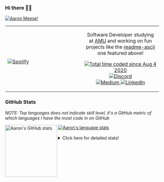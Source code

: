 ### Hi there 👋🏻
[![Aaron Meese!](https://user-images.githubusercontent.com/17814535/88975338-a2aabf00-d27f-11ea-963f-8a19608716b4.png)](https://github.com/ajmeese7/readme-ascii "README ASCII")

<!-- Modified from project here: https://github.com/novatorem/novatorem -->
<table width="100%"> 
  <tr>
  <td width="50%">
      
&nbsp; <br> [![Spotify](https://ajmeese7.vercel.app/api/spotify)](https://open.spotify.com/user/ajmeese)

  </td>
  <td width="50%">
    <p align="center">
    Software Developer studying at <a href="https://www.amu.apus.edu/">AMU</a> and working on fun 
    projects like the <a href="https://github.com/ajmeese7/readme-ascii">readme-ascii</a> one featured above!
    </p>
    <p align="center">
      <a href="https://wakatime.com/@f726891d-3b02-46cd-9b60-e8c59f9e2b14">
        <img src="https://wakatime.com/badge/user/f726891d-3b02-46cd-9b60-e8c59f9e2b14.svg" alt="Total time coded since Aug 4 2020" title="WakaTime" />
      </a>
      <a href="http://link.aaronmeese.com/discord">
        <img src="https://img.shields.io/badge/discord-ajmeese7%234835-369?style=flat-square&logo=discord&logoColor=white&color=purple" alt="Discord" title="Discord">
      </a>
      <br />
      <a href="https://link.aaronmeese.com/medium">
        <img src="https://img.shields.io/badge/medium-ajmeese7-1DB954?style=flat-square&logo=medium&logoColor=white" alt="Medium" title="Medium">
      </a>
      <a href="https://link.aaronmeese.com/linkedin">
        <img src="https://img.shields.io/badge/linkedIn-aaronmeese-1DB954?style=flat-square&logo=linkedin&logoColor=white&color=blue" alt="LinkedIn" title="LinkedIn">
      </a>
    </p>
  </td>

</table>

[//]: <> (The `&nbsp;` is to have Aphelion take up more space)

### GitHub Stats ###
*NOTE: Top languages does not indicate skill level, it's a GitHub metric of which languages I have the most code in on GitHub*

<a href="https://profile-summary-for-github.com/user/ajmeese7">
  <img align="left" height="170px" src="https://github-readme-stats.vercel.app/api?username=ajmeese7&show_icons=true&line_height=27&count_private=true&include_all_commits=true" alt="Aaron's GitHub stats"/>
  <img src="https://github-readme-stats.vercel.app/api/top-langs/?username=ajmeese7&hide_langs_below=5&layout=compact" alt="Aaron's language stats"/>
</a>

<br />
<br />
<details>
<summary>Click here for detailed stats!</summary>

### :zap: Recent Activity
<!--START_SECTION:activity-->
1. 💪 Opened PR [#5101](https://github.com/openemr/openemr/pull/5101) in [openemr/openemr](https://github.com/openemr/openemr)
2. ❌ Closed PR [#5091](https://github.com/openemr/openemr/pull/5091) in [openemr/openemr](https://github.com/openemr/openemr)
3. 🗣 Commented on [#5091](https://github.com/openemr/openemr/issues/5091) in [openemr/openemr](https://github.com/openemr/openemr)
4. 🗣 Commented on [#5091](https://github.com/openemr/openemr/issues/5091) in [openemr/openemr](https://github.com/openemr/openemr)
5. 🎉 Merged PR [#8](https://github.com/ajmeese7/where-temperature/pull/8) in [ajmeese7/where-temperature](https://github.com/ajmeese7/where-temperature)
<!--END_SECTION:activity-->

### 🧐 Waka Stats
<!--START_SECTION:waka-->
![Code Time](http://img.shields.io/badge/Code%20Time-936%20hrs%2040%20mins-blue)

**🐱 My GitHub Data** 

> 🏆 497 Contributions in the Year 2022
 > 
> 📦 356.8 kB Used in GitHub's Storage 
 > 
> 💼 Opted to Hire
 > 
> 📜 71 Public Repositories 
 > 
> 🔑 25 Private Repositories  
 > 
**I'm an Early 🐤** 

```text
🌞 Morning    267 commits    ██████░░░░░░░░░░░░░░░░░░░   25.48% 
🌆 Daytime    381 commits    █████████░░░░░░░░░░░░░░░░   36.35% 
🌃 Evening    387 commits    █████████░░░░░░░░░░░░░░░░   36.93% 
🌙 Night      13 commits     ░░░░░░░░░░░░░░░░░░░░░░░░░   1.24%

```
📅 **I'm Most Productive on Tuesday** 

```text
Monday       123 commits    ███░░░░░░░░░░░░░░░░░░░░░░   11.74% 
Tuesday      177 commits    ████░░░░░░░░░░░░░░░░░░░░░   16.89% 
Wednesday    134 commits    ███░░░░░░░░░░░░░░░░░░░░░░   12.79% 
Thursday     146 commits    ███░░░░░░░░░░░░░░░░░░░░░░   13.93% 
Friday       124 commits    ███░░░░░░░░░░░░░░░░░░░░░░   11.83% 
Saturday     170 commits    ████░░░░░░░░░░░░░░░░░░░░░   16.22% 
Sunday       174 commits    ████░░░░░░░░░░░░░░░░░░░░░   16.6%

```


📊 **This Week I Spent My Time On** 

```text
⌚︎ Time Zone: America/New_York

💬 Programming Languages: 
PHP                      9 hrs 26 mins       ███████░░░░░░░░░░░░░░░░░░   30.92% 
JavaScript               4 hrs 38 mins       ███░░░░░░░░░░░░░░░░░░░░░░   15.21% 
Markdown                 4 hrs 26 mins       ███░░░░░░░░░░░░░░░░░░░░░░   14.53% 
TypeScript               3 hrs 29 mins       ██░░░░░░░░░░░░░░░░░░░░░░░   11.43% 
JSON                     3 hrs 1 min         ██░░░░░░░░░░░░░░░░░░░░░░░   9.93%

🐱‍💻 Projects: 
sleep-from-home          9 hrs 24 mins       ███████░░░░░░░░░░░░░░░░░░   30.81% 
openemr                  7 hrs 7 mins        █████░░░░░░░░░░░░░░░░░░░░   23.34% 
Unknown Project          4 hrs 21 mins       ███░░░░░░░░░░░░░░░░░░░░░░   14.27% 
meese.enterprises        4 hrs 16 mins       ███░░░░░░░░░░░░░░░░░░░░░░   14.03% 
my-homepage              2 hrs 30 mins       ██░░░░░░░░░░░░░░░░░░░░░░░   8.21%

```

**I Mostly Code in JavaScript** 

```text
JavaScript               32 repos            █████████████░░░░░░░░░░░░   51.61% 
HTML                     8 repos             ███░░░░░░░░░░░░░░░░░░░░░░   12.9% 
Java                     4 repos             █░░░░░░░░░░░░░░░░░░░░░░░░   6.45% 
Python                   4 repos             █░░░░░░░░░░░░░░░░░░░░░░░░   6.45% 
CSS                      3 repos             █░░░░░░░░░░░░░░░░░░░░░░░░   4.84%

```



 Last Updated on 07/04/2022 16:04:03 UTC
<!--END_SECTION:waka-->
</details>
